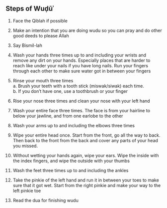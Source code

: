 ## Steps of Wuḍūʾ
1. Face the Qiblah if possible

2. Make an intention that you are doing wudu so you can pray and do other good deeds to
please Allah

3. Say Bismil-lah

4. Wash your hands three times up to and including your wrists and remove any dirt on
your hands. Especially places that are harder to reach like under your nails if you have
long nails. Run your fingers through each other to make sure water got in between your fingers

5. Rinse your mouth three times<br />
      a. Brush your teeth with a tooth stick (miswak/siwak) each time.<br />
      b. If you don’t have one, use a toothbrush or your finger

6. Rise your nose three times and clean your nose with your left hand

7. Wash your entire face three times. The face is from your hairline to below your jawline,
and from one earlobe to the other

8. Wash your arms up to and including the elbows three times

10. Wipe your entire head once. Start from the front, go all the way to back. Then back to
the front from the back and cover any parts of your head you missed.

11. Without wetting your hands again, wipe your ears. Wipe the inside with the index
fingers, and wipe the outside with your thumbs

12. Wash the feet three times up to and including the ankles

13. Take the pinkie of the left hand and run it in between your toes to make sure that it got
wet. Start from the right pinkie and make your way to the left pinkie toe

14. Read the dua for finishing wudu
